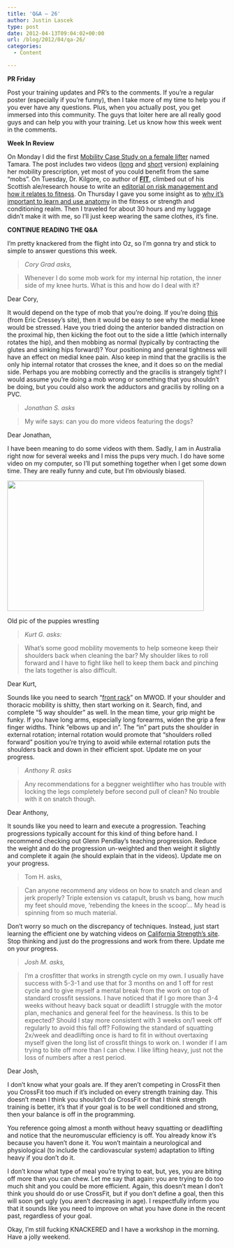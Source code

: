 ```yaml
---
title: 'Q&A – 26'
author: Justin Lascek
type: post
date: 2012-04-13T09:04:02+00:00
url: /blog/2012/04/qa-26/
categories:
  - Content

---
```

**PR Friday**
  
Post your training updates and PR&#8217;s to the comments. If you&#8217;re a regular poster (especially if you&#8217;re funny), then I take more of my time to help you if you ever have any questions. Plus, when you actually post, you get immersed into this community. The guys that loiter here are all really good guys and can help you with your training. Let us know how this week went in the comments.
  

  
**Week In Review**
  
On Monday I did the first <a href="/blog/2012/04/female-mobility-case-study/" target="_blank">Mobility Case Study on a female lifter</a> named Tamara. The post includes two videos (<a href="http://youtu.be/SPpAECK8jFs" target="_blank">long</a> and <a href="http://youtu.be/kWNwURA3hM4" target="_blank">short</a> version) explaining her mobility prescription, yet most of you could benefit from the same &#8220;mobs&#8221;. On Tuesday, Dr. Kilgore, co author of **<a href="http://www.amazon.com/Fit-Lon-Kilgore/dp/0615497063" target="_blank">FIT</a>**, climbed out of his Scottish ale/research house to write an <a href="/blog/2012/04/risk-managed-out-of-health-fitness/" target="_blank">editorial on risk management and how it relates to fitness</a>. On Thursday I gave you some insight as to <a href="/blog/2012/04/why-anatomy-is-important/" target="_blank">why it&#8217;s important to learn and use anatomy</a> in the fitness or strength and conditioning realm. Then I traveled for about 30 hours and my luggage didn&#8217;t make it with me, so I&#8217;ll just keep wearing the same clothes, it&#8217;s fine.
  

  
**CONTINUE READING THE Q&A <!--more-->**


  

  
I&#8217;m pretty knackered from the flight into Oz, so I&#8217;m gonna try and stick to simple to answer questions this week. 

> _Cory Grad asks,_
  
> 
  
> Whenever I do some mob work for my internal hip rotation, the inner side of my knee hurts. What is this and how do I deal with it?

Dear Cory,
  

  
It would depend on the type of mob that you&#8217;re doing. If you&#8217;re doing <a href="http://ericcressey.com/2009/03/lyingknee-to-kneestretch-300x225.jpg" target="_blank">this</a> (from Eric Cressey&#8217;s site), then it would be easy to see why the medial knee would be stressed. Have you tried doing the anterior banded distraction on the proximal hip, then kicking the foot out to the side a little (which internally rotates the hip), and then mobbing as normal (typically by contracting the glutes and sinking hips forward)? Your positioning and general tightness will have an effect on medial knee pain. Also keep in mind that the gracilis is the only hip internal rotator that crosses the knee, and it does so on the medial side. Perhaps you are mobbing correctly and the gracilis is strangely tight? I would assume you&#8217;re doing a mob wrong or something that you shouldn&#8217;t be doing, but you could also work the adductors and gracilis by rolling on a PVC.
  


> _Jonathan S. asks_
  
> 
   
> My wife says: can you do more videos featuring the dogs?

Dear Jonathan,
  

  
I have been meaning to do some videos with them. Sadly, I am in Australia right now for several weeks and I miss the pups very much. I do have some video on my computer, so I&#8217;ll put something together when I get some down time. They are really funny and cute, but I&#8217;m obviously biased.
   


<div id="attachment_6737" style="width: 460px" class="wp-caption aligncenter">
  <a href="/2012/04/ledalily.jpg"><img aria-describedby="caption-attachment-6737" data-attachment-id="6737" data-permalink="/blog/2012/04/qa-26/ledalily/" data-orig-file="/2012/04/ledalily.jpg" data-orig-size="450,298" data-comments-opened="1" data-image-meta="{&quot;aperture&quot;:&quot;5.6&quot;,&quot;credit&quot;:&quot;&quot;,&quot;camera&quot;:&quot;NIKON D5000&quot;,&quot;caption&quot;:&quot;&quot;,&quot;created_timestamp&quot;:&quot;1320524879&quot;,&quot;copyright&quot;:&quot;&quot;,&quot;focal_length&quot;:&quot;180&quot;,&quot;iso&quot;:&quot;1600&quot;,&quot;shutter_speed&quot;:&quot;0.0025&quot;,&quot;title&quot;:&quot;&quot;}" data-image-title="ledalily" data-image-description="" data-medium-file="/2012/04/ledalily-200x132.jpg" data-large-file="/2012/04/ledalily.jpg" src="/2012/04/ledalily.jpg" alt="" title="ledalily" width="450" height="298" class="size-full wp-image-6737" srcset="/2012/04/ledalily.jpg 450w, /2012/04/ledalily-150x99.jpg 150w, /2012/04/ledalily-200x132.jpg 200w" sizes="(max-width: 450px) 100vw, 450px" /></a>
  
  <p id="caption-attachment-6737" class="wp-caption-text">
    Old pic of the puppies wrestling
  </p>
</div>

> _Kurt G. asks:_
  
> 
  
> What&#8217;s some good mobility movements to help someone keep their shoulders back when cleaning the bar? My shoulder likes to roll forward and I have to fight like hell to keep them back and pinching the lats together is also difficult.

Dear Kurt,
  

  
Sounds like you need to search &#8220;<a href="http://www.mobilitywod.com/?s=front+rack" target="_blank">front rack</a>&#8221; on MWOD. If your shoulder and thoracic mobility is shitty, then start working on it. Search, find, and complete &#8220;5 way shoulder&#8221; as well. In the mean time, your grip might be funky. If you have long arms, especially long forearms, widen the grip a few finger widths. Think &#8220;elbows up and in&#8221;. The &#8220;in&#8221; part puts the shoulder in external rotation; internal rotation would promote that &#8220;shoulders rolled forward&#8221; position you&#8217;re trying to avoid while external rotation puts the shoulders back and down in their efficient spot. Update me on your progress. 

> _Anthony R. asks_ 
  
> 
  
> Any recommendations for a beggner weightlifter who has trouble with locking the legs completely before second pull of clean? No trouble with it on snatch though.

Dear Anthony,
  

  
It sounds like you need to learn and execute a progression. Teaching progressions typically account for this kind of thing before hand. I recommend checking out Glenn Pendlay&#8217;s teaching progression. Reduce the weight and do the progression un-weighted and then weight it slightly and complete it again (he should explain that in the videos). Update me on your progress. 

> Tom H. asks,
  
> 
  
> Can anyone recommend any videos on how to snatch and clean and jerk properly? Triple extension vs catapult, brush vs bang, how much my feet should move, &#8216;rebending the knees in the scoop&#8217;&#8230; My head is spinning from so much material.

Don&#8217;t worry so much on the discrepancy of techniques. Instead, just start learning the efficient one by watching videos on <a href="http://californiastrength.com/videos/viewcategory/12/olympic-weightlifting" target="_blank">California Strength&#8217;s site</a>. Stop thinking and just do the progressions and work from there. Update me on your progress. 

> _Josh M. asks,_
  
> 
   
> I&#8217;m a crosfitter that works in strength cycle on my own. I usually have success with 5-3-1 and use that for 3 months on and 1 off for rest cycle and to give myself a mental break from the work on top of standard crossfit sessions. I have noticed that if I go more than 3-4 weeks without heavy back squat or deadlift I struggle with the motor plan, mechanics and general feel for the heaviness. Is this to be expected? Should I stay more consistent with 3 weeks on/1 week off regularly to avoid this fall off? Following the standard of squatting 2x/week and deadlifting once is hard to fit in without overtaxing myself given the long list of crossfit things to work on. I wonder if I am trying to bite off more than I can chew. I like lifting heavy, just not the loss of numbers after a rest period.

Dear Josh,
  

  
I don&#8217;t know what your goals are. If they aren&#8217;t competing in CrossFit then you CrossFit too much if it&#8217;s included on every strength training day. This doesn&#8217;t mean I think you shouldn&#8217;t do CrossFit or that I think strength training is better, it&#8217;s that if your goal is to be well conditioned and strong, then your balance is off in the programming.
  

  
You reference going almost a month without heavy squatting or deadlifting and notice that the neuromuscular efficiency is off. You already know it&#8217;s because you haven&#8217;t done it. You won&#8217;t maintain a neurological and physiological (to include the cardiovascular system) adaptation to lifting heavy if you don&#8217;t do it.
  

  
I don&#8217;t know what type of meal you&#8217;re trying to eat, but, yes, you are biting off more than you can chew. Let me say that again: you are trying to do too much shit and you could be more efficient. Again, this doesn&#8217;t mean I don&#8217;t think you should do or use CrossFit, but if you don&#8217;t define a goal, then this will soon get ugly (you aren&#8217;t decreasing in age). I respectfully inform you that it sounds like you need to improve on what you have done in the recent past, regardless of your goal.
  


Okay, I&#8217;m still fucking KNACKERED and I have a workshop in the morning. Have a jolly weekend.
